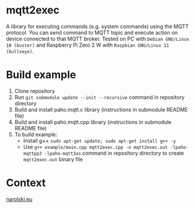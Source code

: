 # mqtt2exec

A library for executing commands (e.g. system commands) using the MQTT protocol. You can send command to MQTT topic and execute action on device connected to that MQTT broker.
Tested on PC with `Debian GNU/Linux 10 (buster)` and Raspberry Pi Zero 2 W with `Raspbian GNU/Linux 11 (bullseye)`.

# Build example
1. Clone repository
2. Run `git submodule update --init --recursive` command in repository directory
3. Build and install paho.mqtt.c library (instructions in submodule README file)
4. Build and install paho.mqtt.cpp library (instructions in submodule README file)
5. To build example:
	- Install g++ `sudo apt-get update; sudo apt-get install g++ -y`
	- Use `g++ example/main.cpp mqtt2exec.cpp -o mqtt2exec.out -lpaho-mqttpp3 -lpaho-mqtt3as` command in repository directory to create `mqtt2exec.out` binary file

# Context
[narolski.eu](https://narolski.eu/2023/07/07/spacecraft/)
